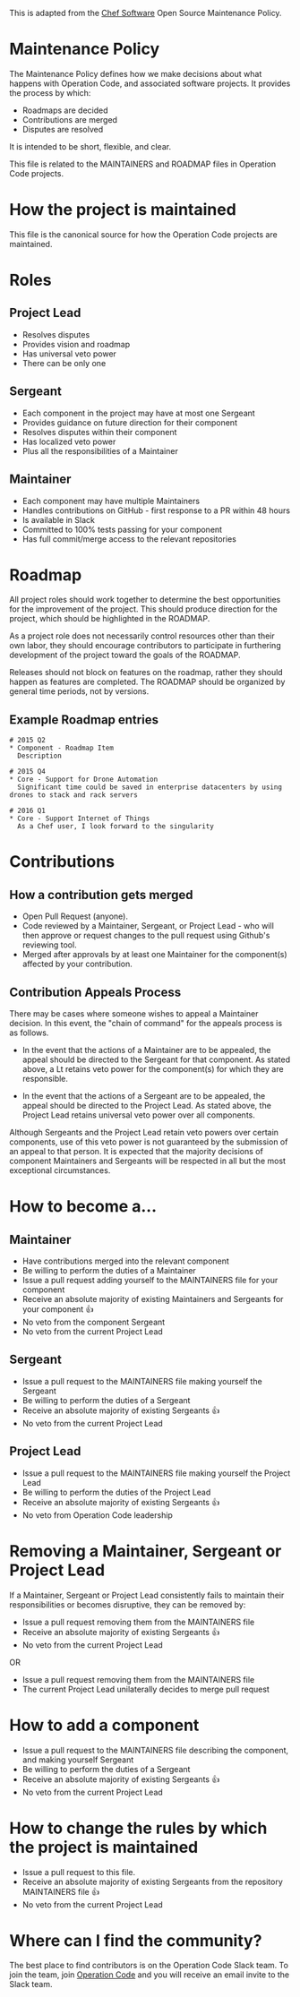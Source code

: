 This is adapted from the [Chef Software](https://github.com/chef/chef-rfc/blob/master/rfc030-maintenance-policy.md#how-the-project-is-maintained) Open Source Maintenance Policy.

# Maintenance Policy

The Maintenance Policy defines how we make decisions about what happens with Operation Code, and associated software projects. It provides the process by which:

* Roadmaps are decided
* Contributions are merged
* Disputes are resolved

It is intended to be short, flexible, and clear.

This file is related to the MAINTAINERS and ROADMAP files in Operation Code projects.

# How the project is maintained

This file is the canonical source for how the Operation Code projects are maintained.

# Roles

## Project Lead

* Resolves disputes
* Provides vision and roadmap
* Has universal veto power
* There can be only one

## Sergeant

* Each component in the project may have at most one Sergeant
* Provides guidance on future direction for their component
* Resolves disputes within their component
* Has localized veto power
* Plus all the responsibilities of a Maintainer

## Maintainer

* Each component may have multiple Maintainers
* Handles contributions on GitHub - first response to a PR within 48 hours
* Is available in Slack
* Committed to 100% tests passing for your component
* Has full commit/merge access to the relevant repositories

# Roadmap

All project roles should work together to determine the best opportunities for the improvement of the project. This should produce direction for the project, which should be highlighted in the ROADMAP.

As a project role does not necessarily control resources other than their own labor, they should encourage contributors to participate in furthering development of the project toward the goals of the ROADMAP.

Releases should not block on features on the roadmap, rather they should happen as features are completed. The ROADMAP should be organized by general time periods, not by versions.
## Example Roadmap entries

```
# 2015 Q2
* Component - Roadmap Item
  Description

# 2015 Q4
* Core - Support for Drone Automation
  Significant time could be saved in enterprise datacenters by using drones to stack and rack servers

# 2016 Q1
* Core - Support Internet of Things
  As a Chef user, I look forward to the singularity
```

# Contributions

## How a contribution gets merged

* Open Pull Request (anyone).
* Code reviewed by a Maintainer, Sergeant, or Project Lead - who will then approve or request changes to the pull request using Github's reviewing tool.
* Merged after approvals by at least one Maintainer for the component(s) affected by your contribution.

## Contribution Appeals Process

There may be cases where someone wishes to appeal a Maintainer decision. In this event, the "chain of command" for the appeals process is as follows.

* In the event that the actions of a Maintainer are to be appealed, the appeal should be directed to the Sergeant for that component. As stated above, a Lt retains veto power for the component(s) for which they are responsible.

* In the event that the actions of a Sergeant are to be appealed, the appeal should be directed to the Project Lead. As stated above, the Project Lead retains universal veto power over all components.

Although Sergeants and the Project Lead retain veto powers over certain components, use of this veto power is not guaranteed by the submission of an appeal to that person. It is expected that the majority decisions of component Maintainers and Sergeants will be respected in all but the most exceptional circumstances.

# How to become a...

## Maintainer

* Have contributions merged into the relevant component
* Be willing to perform the duties of a Maintainer
* Issue a pull request adding yourself to the MAINTAINERS file for your component
* Receive an absolute majority of existing Maintainers and Sergeants for your component :+1:
* No veto from the component Sergeant
* No veto from the current Project Lead

## Sergeant

* Issue a pull request to the MAINTAINERS file making yourself the Sergeant
* Be willing to perform the duties of a Sergeant
* Receive an absolute majority of existing Sergeants :+1:
* No veto from the current Project Lead

## Project Lead

* Issue a pull request to the MAINTAINERS file making yourself the Project Lead
* Be willing to perform the duties of the Project Lead
* Receive an absolute majority of existing Sergeants :+1:
* No veto from Operation Code leadership 

# Removing a Maintainer, Sergeant or Project Lead

If a Maintainer, Sergeant or Project Lead consistently fails to maintain their responsibilities or becomes disruptive, they can be removed by:

* Issue a pull request removing them from the MAINTAINERS file
* Receive an absolute majority of existing Sergeants :+1:
* No veto from the current Project Lead

OR

* Issue a pull request removing them from the MAINTAINERS file
* The current Project Lead unilaterally decides to merge pull request

# How to add a component

* Issue a pull request to the MAINTAINERS file describing the component, and making yourself Sergeant
* Be willing to perform the duties of a Sergeant
* Receive an absolute majority of existing Sergeants :+1:
* No veto from the current Project Lead

# How to change the rules by which the project is maintained

* Issue a pull request to this file.
* Receive an absolute majority of existing Sergeants from the repository MAINTAINERS file :+1:
* No veto from the current Project Lead

# Where can I find the community?

The best place to find contributors is on the Operation Code Slack team. To join the team, join [Operation Code](https://operationcode.org/) and you will receive an email invite to the Slack team.
